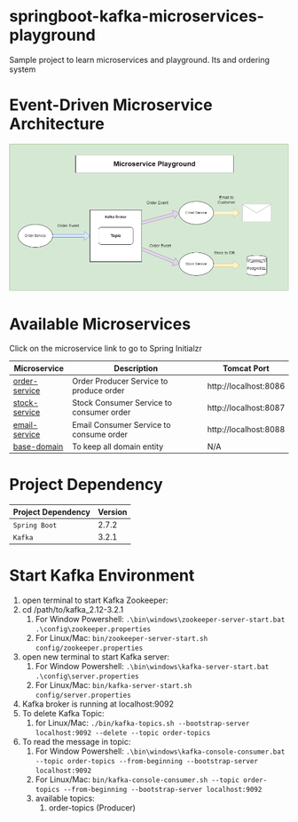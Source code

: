 # springboot-kafka-microservices-playground
Sample project to learn microservices and playground. Its and ordering system

<h1>Event-Driven Microservice Architecture</h1>

![Credit to Java Guides Youtube Channel](./Documentation/SystemArchitecture.drawio.png)




<h1>Available Microservices</h1>

Click on the microservice link to go to Spring Initialzr

| Microservice                                                                                                                                                                                                                                                                                                                                      | Description                              | Tomcat Port           |
|---------------------------------------------------------------------------------------------------------------------------------------------------------------------------------------------------------------------------------------------------------------------------------------------------------------------------------------------------|------------------------------------------|-----------------------|
| [order-service](https://start.spring.io/#!type=maven-project&language=java&platformVersion=2.7.2&packaging=jar&jvmVersion=11&groupId=net.dzakirinmd&artifactId=order-service&name=order-service&description=Demo%20Microservice%20project%20for%20Spring%20Boot%20Order%20Service&packageName=net.dzakirinmd.orderservice&dependencies=web,kafka) | Order Producer Service to produce order  | http://localhost:8086 |
| [stock-service](https://start.spring.io/#!type=maven-project&language=java&platformVersion=2.7.2&packaging=jar&jvmVersion=11&groupId=net.dzakirinmd&artifactId=stock-service&name=stock-service&description=Demo%20Microservice%20project%20for%20Spring%20Boot%20Stock%20Service&packageName=net.dzakirinmd.stockservice&dependencies=web,kafka) | Stock Consumer Service to consumer order | http://localhost:8087 |
| [email-service](https://start.spring.io/#!type=maven-project&language=java&platformVersion=2.7.2&packaging=jar&jvmVersion=11&groupId=net.dzakirinmd&artifactId=email-service&name=email-service&description=Demo%20Microservice%20project%20for%20Spring%20Boot%20Stock%20Service&packageName=net.dzakirinmd.emailservice&dependencies=web,kafka) | Email Consumer Service to consume order  | http://localhost:8088 |
| [base-domain](https://start.spring.io/#!type=maven-project&language=java&platformVersion=2.7.2&packaging=jar&jvmVersion=11&groupId=net.dzakirinmd&artifactId=base-domains&name=base-domains&description=Demo%20Microservice%20project%20for%20Spring%20Boot%20Base%20Domains&packageName=net.dzakirinmd.basedomains&dependencies=lombok)          | To keep all domain entity                | N/A                   |

<h1>Project Dependency</h1>

| Project Dependency | Version |
|--------------------|---------|
| `Spring Boot`      | 2.7.2   |
| `Kafka`            | 3.2.1   |
<h1>Start Kafka Environment</h1>

1. open terminal to start Kafka Zookeeper:
2. cd /path/to/kafka_2.12-3.2.1
    1. For Window Powershell: ```.\bin\windows\zookeeper-server-start.bat .\config\zookeeper.properties```
    2. For Linux/Mac: ```bin/zookeeper-server-start.sh config/zookeeper.properties```
3. open new terminal to start Kafka server:
    1. For Window Powershell: ```.\bin\windows\kafka-server-start.bat .\config\server.properties```
    2. For Linux/Mac: ```bin/kafka-server-start.sh config/server.properties```
4. Kafka broker is running at localhost:9092
5. To delete Kafka Topic:
   1. for Linux/Mac: ```./bin/kafka-topics.sh --bootstrap-server localhost:9092 --delete --topic order-topics```
6. To read the message in topic:
   1. For Window Powershell: ```.\bin\windows\kafka-console-consumer.bat --topic order-topics --from-beginning --bootstrap-server localhost:9092```
   2. For Linux/Mac: ```bin/kafka-console-consumer.sh --topic order-topics --from-beginning --bootstrap-server localhost:9092```
   3. available topics:
      1. order-topics (Producer)